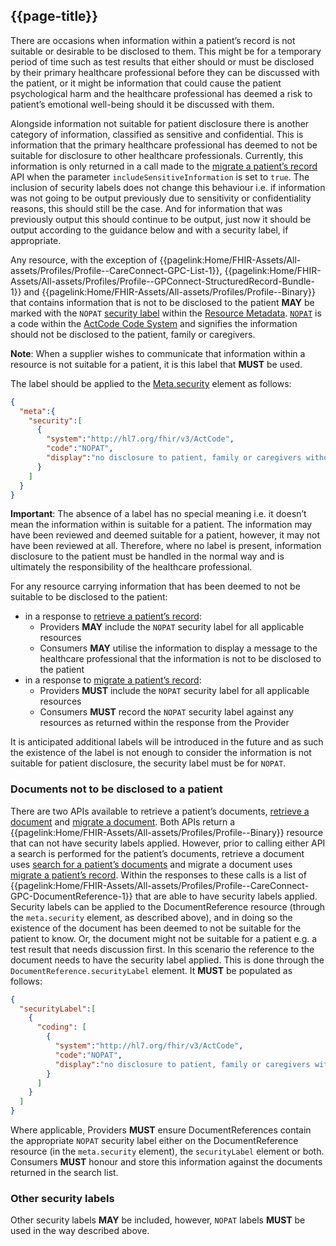 ## {{page-title}}

There are occasions when information within a patient’s record is not suitable or desirable to be disclosed to them. This might be for a temporary period of time such as test results that either should or must be disclosed by their primary healthcare professional before they can be discussed with the patient, or it might be information that could cause the patient psychological harm and the healthcare professional has deemed a risk to patient’s emotional well-being should it be discussed with them.

Alongside information not suitable for patient disclosure there is another category of information, classified as sensitive and confidential. This is information that the primary healthcare professional has deemed to not be suitable for disclosure to other healthcare professionals. Currently, this information is only returned in a call made to the [migrate a patient’s record](https://developer.nhs.uk/apis/gpconnect-1-6-0/accessrecord_structured_development_migrate_patient_record.html) API when the parameter `includeSensitiveInformation` is set to `true`. The inclusion of security labels does not change this behaviour i.e. if information was not going to be output previously due to sensitivity or confidentiality reasons, this should still be the case. And for information that was previously output this should continue to be output, just now it should be output according to the guidance below and with a security label, if appropriate.

Any resource, with the exception of {{pagelink:Home/FHIR-Assets/All-assets/Profiles/Profile--CareConnect-GPC-List-1}}, {{pagelink:Home/FHIR-Assets/All-assets/Profiles/Profile--GPConnect-StructuredRecord-Bundle-1}} and {{pagelink:Home/FHIR-Assets/All-assets/Profiles/Profile--Binary}} that contains information that is not to be disclosed to the patient **MAY** be marked with the `NOPAT` [security label](https://hl7.org/fhir/stu3/resource.html#security-labels) within the [Resource Metadata](https://hl7.org/fhir/stu3/resource.html#Meta). [`NOPAT`](https://hl7.org/fhir/stu3/v3/ActCode/cs.html#v3-ActCode-NOPAT) is a code within the [ActCode Code System](https://hl7.org/fhir/stu3/v3/ActCode/cs.html) and signifies the information should not be disclosed to the patient, family or caregivers.

<div class="nhsd-a-box nhsd-a-box--bg-light-blue nhsd-!t-margin-bottom-6 nhsd-t-body">
    <b>Note</b>: When a supplier wishes to communicate that information within a resource is not suitable for a patient, it is this label that <b>MUST</b> be used.
</div>

The label should be applied to the [Meta.security](http://hl7.org/fhir/stu3/resource-definitions.html#Meta.security) element as follows:

```json
{
  "meta":{
    "security":[
      {
        "system":"http://hl7.org/fhir/v3/ActCode",
        "code":"NOPAT",
        "display":"no disclosure to patient, family or caregivers without attending provider's authorization"
      }
    ]
  }
}
```

<div class="nhsd-a-box nhsd-a-box--bg-light-yellow nhsd-!t-margin-bottom-6 nhsd-t-body">
    <b>Important</b>: The absence of a label has no special meaning i.e. it doesn’t mean the information within is suitable for a patient. The information may have been reviewed and deemed suitable for a patient, however, it may not have been reviewed at all. Therefore, where no label is present, information disclosure to the patient must be handled in the normal way and is ultimately the responsibility of the healthcare professional.
</div>

For any resource carrying information that has been deemed to not be suitable to be disclosed to the patient:

- in a response to [retrieve a patient’s record](https://developer.nhs.uk/apis/gpconnect-1-6-0/accessrecord_structured_development_retrieve_patient_record.html):
    - Providers **MAY** include the `NOPAT` security label for all applicable resources
    - Consumers **MAY** utilise the information to display a message to the healthcare professional that the information is not to be disclosed to the patient
- in a response to [migrate a patient’s record](https://developer.nhs.uk/apis/gpconnect-1-6-0/accessrecord_structured_development_migrate_patient_record.html):
    - Providers **MUST** include the `NOPAT` security label for all applicable resources
    - Consumers **MUST** record the `NOPAT` security label against any resources as returned within the response from the Provider

It is anticipated additional labels will be introduced in the future and as such the existence of the label is not enough to consider the information is not suitable for patient disclosure, the security label must be for `NOPAT`.

### Documents not to be disclosed to a patient

There are two APIs available to retrieve a patient’s documents, [retrieve a document](https://developer.nhs.uk/apis/gpconnect-1-6-0/access_documents_development_retrieve_patient_documents.html) and [migrate a document](https://developer.nhs.uk/apis/gpconnect-1-6-0/access_documents_development_migrate_patient_documents.html). Both APIs return a {{pagelink:Home/FHIR-Assets/All-assets/Profiles/Profile--Binary}} resource that can not have security labels applied. However, prior to calling either API a search is performed for the patient’s documents, retrieve a document uses [search for a patient’s documents](https://developer.nhs.uk/apis/gpconnect-1-6-0/access_documents_development_search_patient_documents.html) and migrate a document uses [migrate a patient’s record](https://developer.nhs.uk/apis/gpconnect-1-6-0/accessrecord_structured_development_migrate_patient_record.html). Within the responses to these calls is a list of {{pagelink:Home/FHIR-Assets/All-assets/Profiles/Profile--CareConnect-GPC-DocumentReference-1}} that are able to have security labels applied. Security labels can be applied to the DocumentReference resource (through the `meta.security` element, as described above), and in doing so the existence of the document has been deemed to not be suitable for the patient to know. Or, the document might not be suitable for a patient e.g. a test result that needs discussion first. In this scenario the reference to the document needs to have the security label applied. This is done through the `DocumentReference.securityLabel` element. It **MUST** be populated as follows:

```json
{
  "securityLabel":[
    {
      "coding": [
        {
          "system":"http://hl7.org/fhir/v3/ActCode",
          "code":"NOPAT",
          "display":"no disclosure to patient, family or caregivers without attending provider's authorization"
        }
      ]
    }
  ]
}
```

Where applicable, Providers **MUST** ensure DocumentReferences contain the appropriate `NOPAT` security label either on the DocumentReference resource (in the `meta.security` element), the `securityLabel` element or both. Consumers **MUST** honour and store this information against the documents returned in the search list.

### Other security labels

Other security labels **MAY** be included, however, `NOPAT` labels **MUST** be used in the way described above.